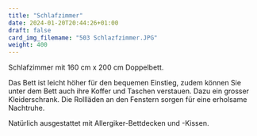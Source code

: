 ```yaml
---
title: "Schlafzimmer"
date: 2024-01-20T20:44:26+01:00
draft: false
card_img_filemame: "503 Schlazfzimmer.JPG"
weight: 400
---
```


Schlafzimmer mit 160 cm x 200 cm Doppelbett.

Das Bett ist leicht höher für den bequemen Einstieg, zudem können Sie unter dem Bett auch ihre Koffer und Taschen verstauen. Dazu ein grosser Kleiderschrank. Die Rollläden an den Fenstern sorgen für eine erholsame Nachtruhe.

Natürlich ausgestattet mit Allergiker-Bettdecken und -Kissen.
